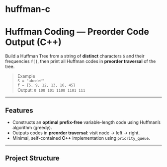 # huffman-c
# Huffman Coding — Preorder Code Output (C++)

Build a Huffman Tree from a string of **distinct** characters `S` and their frequencies `f[]`, then print all Huffman codes in **preorder traversal** of the tree.

> Example  
> `S = "abcdef"`  
> `f = {5, 9, 12, 13, 16, 45}`  
> Output: `0 100 101 1100 1101 111`

---

##  Features

- Constructs an **optimal prefix-free** variable-length code using Huffman’s algorithm (greedy).
- Outputs codes in **preorder traversal**: visit node → left → right.
- Minimal, self-contained **C++** implementation using `priority_queue`.

---

##  Project Structure

